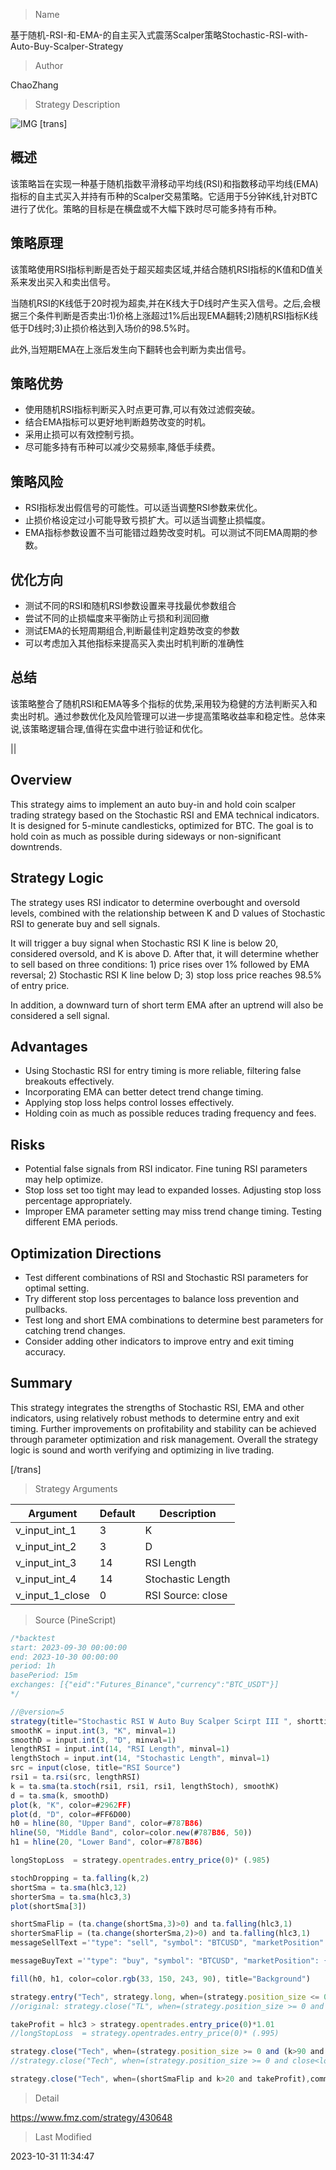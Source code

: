 
> Name

基于随机-RSI-和-EMA-的自主买入式震荡Scalper策略Stochastic-RSI-with-Auto-Buy-Scalper-Strategy

> Author

ChaoZhang

> Strategy Description

![IMG](https://www.fmz.com/upload/asset/18bf5618a0c9c2d8f6e.png)
[trans]


## 概述

该策略旨在实现一种基于随机指数平滑移动平均线(RSI)和指数移动平均线(EMA)指标的自主式买入并持有币种的Scalper交易策略。它适用于5分钟K线,针对BTC进行了优化。策略的目标是在横盘或不大幅下跌时尽可能多持有币种。

## 策略原理

该策略使用RSI指标判断是否处于超买超卖区域,并结合随机RSI指标的K值和D值关系来发出买入和卖出信号。

当随机RSI的K线低于20时视为超卖,并在K线大于D线时产生买入信号。之后,会根据三个条件判断是否卖出:1)价格上涨超过1%后出现EMA翻转;2)随机RSI指标K线低于D线时;3)止损价格达到入场价的98.5%时。

此外,当短期EMA在上涨后发生向下翻转也会判断为卖出信号。

## 策略优势

- 使用随机RSI指标判断买入时点更可靠,可以有效过滤假突破。
- 结合EMA指标可以更好地判断趋势改变的时机。
- 采用止损可以有效控制亏损。
- 尽可能多持有币种可以减少交易频率,降低手续费。

## 策略风险

- RSI指标发出假信号的可能性。可以适当调整RSI参数来优化。
- 止损价格设定过小可能导致亏损扩大。可以适当调整止损幅度。
- EMA指标参数设置不当可能错过趋势改变时机。可以测试不同EMA周期的参数。

## 优化方向

- 测试不同的RSI和随机RSI参数设置来寻找最优参数组合
- 尝试不同的止损幅度来平衡防止亏损和利润回撤
- 测试EMA的长短周期组合,判断最佳判定趋势改变的参数
- 可以考虑加入其他指标来提高买入卖出时机判断的准确性

## 总结

该策略整合了随机RSI和EMA等多个指标的优势,采用较为稳健的方法判断买入和卖出时机。通过参数优化及风险管理可以进一步提高策略收益率和稳定性。总体来说,该策略逻辑合理,值得在实盘中进行验证和优化。


||


## Overview

This strategy aims to implement an auto buy-in and hold coin scalper trading strategy based on the Stochastic RSI and EMA technical indicators. It is designed for 5-minute candlesticks, optimized for BTC. The goal is to hold coin as much as possible during sideways or non-significant downtrends.

## Strategy Logic

The strategy uses RSI indicator to determine overbought and oversold levels, combined with the relationship between K and D values of Stochastic RSI to generate buy and sell signals. 

It will trigger a buy signal when Stochastic RSI K line is below 20, considered oversold, and K is above D. After that, it will determine whether to sell based on three conditions: 1) price rises over 1% followed by EMA reversal; 2) Stochastic RSI K line below D; 3) stop loss price reaches 98.5% of entry price.

In addition, a downward turn of short term EMA after an uptrend will also be considered a sell signal.

## Advantages

- Using Stochastic RSI for entry timing is more reliable, filtering false breakouts effectively.
- Incorporating EMA can better detect trend change timing.  
- Applying stop loss helps control losses effectively.
- Holding coin as much as possible reduces trading frequency and fees.

## Risks

- Potential false signals from RSI indicator. Fine tuning RSI parameters may help optimize.
- Stop loss set too tight may lead to expanded losses. Adjusting stop loss percentage appropriately.  
- Improper EMA parameter setting may miss trend change timing. Testing different EMA periods.

## Optimization Directions

- Test different combinations of RSI and Stochastic RSI parameters for optimal setting.
- Try different stop loss percentages to balance loss prevention and pullbacks.
- Test long and short EMA combinations to determine best parameters for catching trend changes.
- Consider adding other indicators to improve entry and exit timing accuracy.

## Summary

This strategy integrates the strengths of Stochastic RSI, EMA and other indicators, using relatively robust methods to determine entry and exit timing. Further improvements on profitability and stability can be achieved through parameter optimization and risk management. Overall the strategy logic is sound and worth verifying and optimizing in live trading.

[/trans]

> Strategy Arguments



|Argument|Default|Description|
|----|----|----|
|v_input_int_1|3|K|
|v_input_int_2|3|D|
|v_input_int_3|14|RSI Length|
|v_input_int_4|14|Stochastic Length|
|v_input_1_close|0|RSI Source: close|high|low|open|hl2|hlc3|hlcc4|ohlc4|


> Source (PineScript)

``` javascript
/*backtest
start: 2023-09-30 00:00:00
end: 2023-10-30 00:00:00
period: 1h
basePeriod: 15m
exchanges: [{"eid":"Futures_Binance","currency":"BTC_USDT"}]
*/

//@version=5
strategy(title="Stochastic RSI W Auto Buy Scalper Scirpt III ", shorttitle="Stoch RSI_III", format=format.price, precision=2)
smoothK = input.int(3, "K", minval=1)
smoothD = input.int(3, "D", minval=1)
lengthRSI = input.int(14, "RSI Length", minval=1)
lengthStoch = input.int(14, "Stochastic Length", minval=1)
src = input(close, title="RSI Source")
rsi1 = ta.rsi(src, lengthRSI)
k = ta.sma(ta.stoch(rsi1, rsi1, rsi1, lengthStoch), smoothK)
d = ta.sma(k, smoothD)
plot(k, "K", color=#2962FF)
plot(d, "D", color=#FF6D00)
h0 = hline(80, "Upper Band", color=#787B86)
hline(50, "Middle Band", color=color.new(#787B86, 50))
h1 = hline(20, "Lower Band", color=#787B86)

longStopLoss  = strategy.opentrades.entry_price(0)* (.985)

stochDropping = ta.falling(k,2)
shortSma = ta.sma(hlc3,12)
shorterSma = ta.sma(hlc3,3)
plot(shortSma[3])

shortSmaFlip = (ta.change(shortSma,3)>0) and ta.falling(hlc3,1)
shorterSmaFlip = (ta.change(shorterSma,2)>0) and ta.falling(hlc3,1)
messageSellText ='"type": "sell", "symbol": "BTCUSD", "marketPosition": "{{strategy.market_position}}"'

messageBuyText ='"type": "buy", "symbol": "BTCUSD", "marketPosition": {{strategy.market_position}}"'

fill(h0, h1, color=color.rgb(33, 150, 243, 90), title="Background")

strategy.entry("Tech", strategy.long, when=(strategy.position_size <= 0 and k<17 and k>d),alert_message=messageBuyText)
//original: strategy.close("TL", when=(strategy.position_size >= 0 and (k>90 and k<d)))

takeProfit = hlc3 > strategy.opentrades.entry_price(0)*1.01
//longStopLoss  = strategy.opentrades.entry_price(0)* (.995)

strategy.close("Tech", when=(strategy.position_size >= 0 and (k>90 and k<d and stochDropping)) or close<longStopLoss, comment="rsi or Stop sell",alert_message=messageSellText)
//strategy.close("Tech", when=(strategy.position_size >= 0 and close<longStopLoss), comment="stopLoss sell",alert_message=messageSellText)

strategy.close("Tech", when=(shortSmaFlip and k>20 and takeProfit),comment="Sma after profit",alert_message=messageSellText)


```

> Detail

https://www.fmz.com/strategy/430648

> Last Modified

2023-10-31 11:34:47
